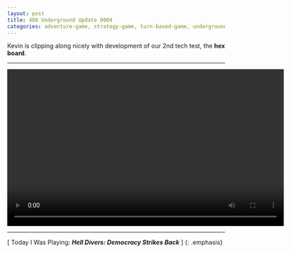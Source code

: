 ```yaml
---
layout: post
title: 488 Underground Update 0004
categories: adventure-game, strategy-game, turn-based-game, underground
---
```

Kevin is clipping along nicely with development of our 2nd tech test, the **hex board**.

---

<video width="640" height="364" controls>
  <source src="/img/games/488_Underground_Update_0004.mov" type="video/mp4">
  Your browser does not support the video tag.
</video>

---

[ Today I Was Playing: ***Hell Divers: Democracy Strikes Back*** ]
{: .emphasis}